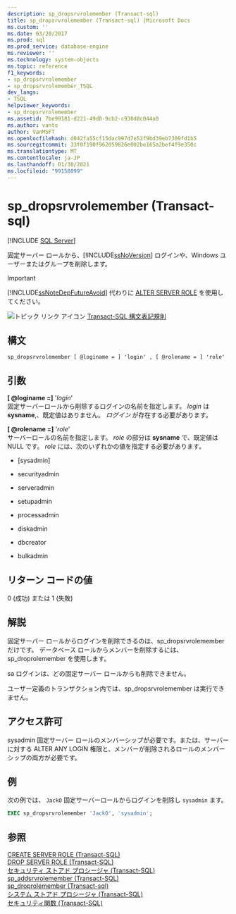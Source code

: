 ```yaml
---
description: sp_dropsrvrolemember (Transact-sql)
title: sp_dropsrvrolemember (Transact-sql) |Microsoft Docs
ms.custom: ''
ms.date: 03/20/2017
ms.prod: sql
ms.prod_service: database-engine
ms.reviewer: ''
ms.technology: system-objects
ms.topic: reference
f1_keywords:
- sp_dropsrvrolemember
- sp_dropsrvrolemember_TSQL
dev_langs:
- TSQL
helpviewer_keywords:
- sp_dropsrvrolemember
ms.assetid: 7be99181-d221-49d0-9cb2-c930d8c044a0
ms.author: vanto
author: VanMSFT
ms.openlocfilehash: d042fa55cf15dac997d7e52f9bd39eb7309fd1b5
ms.sourcegitcommit: 33f0f190f962059826e002be165a2bef4f9e350c
ms.translationtype: MT
ms.contentlocale: ja-JP
ms.lasthandoff: 01/30/2021
ms.locfileid: "99158099"
---
```

# <a name="sp_dropsrvrolemember-transact-sql"></a>sp_dropsrvrolemember (Transact-sql)

 [!INCLUDE [SQL Server](../../includes/applies-to-version/sqlserver.md)]

固定サーバー ロールから、[!INCLUDE[ssNoVersion](../../includes/ssnoversion-md.md)] ログインや、Windows ユーザーまたはグループを削除します。

> [!IMPORTANT]
> [!INCLUDE[ssNoteDepFutureAvoid](../../includes/ssnotedepfutureavoid-md.md)] 代わりに [ALTER SERVER ROLE](../../t-sql/statements/alter-server-role-transact-sql.md) を使用してください。

![トピック リンク アイコン](../../database-engine/configure-windows/media/topic-link.gif "トピック リンク アイコン") [Transact-SQL 構文表記規則](../../t-sql/language-elements/transact-sql-syntax-conventions-transact-sql.md)

## <a name="syntax"></a>構文

```
sp_dropsrvrolemember [ @loginame = ] 'login' , [ @rolename = ] 'role'  
```

## <a name="arguments"></a>引数

**[ @loginame =]** '_login_'  
固定サーバーロールから削除するログインの名前を指定します。 *login* は **sysname**,、既定値はありません。 *ログイン* が存在する必要があります。  

**[ @rolename =]** '_role_'  
サーバーロールの名前を指定します。 *role* の部分は **sysname** で、既定値は NULL です。 *role* には、次のいずれかの値を指定する必要があります。  

-   [sysadmin]  
  
-   securityadmin  
  
-   serveradmin  
  
-   setupadmin  
  
-   processadmin  
  
-   diskadmin  
  
-   dbcreator  
  
-   bulkadmin 
  
## <a name="return-code-values"></a>リターン コードの値  
 0 (成功) または 1 (失敗)  
  
## <a name="remarks"></a>解説  
 固定サーバー ロールからログインを削除できるのは、sp_dropsrvrolemember だけです。 データベース ロールからメンバーを削除するには、sp_droprolemember を使用します。  
  
 sa ログインは、どの固定サーバー ロールからも削除できません。  
  
 ユーザー定義のトランザクション内では、sp_dropsrvrolemember は実行できません。  
  
## <a name="permissions"></a>アクセス許可  
 sysadmin 固定サーバー ロールのメンバーシップが必要です。または、サーバーに対する ALTER ANY LOGIN 権限と、メンバーが削除されるロールのメンバーシップの両方が必要です。  
  
## <a name="examples"></a>例  
 次の例では、 `JackO` 固定サーバーロールからログインを削除し `sysadmin` ます。  
  
```sql
EXEC sp_dropsrvrolemember 'JackO', 'sysadmin';  
```  
  
## <a name="see-also"></a>参照  
 [CREATE SERVER ROLE &#40;Transact-SQL&#41;](../../t-sql/statements/create-server-role-transact-sql.md)   
 [DROP SERVER ROLE &#40;Transact-SQL&#41;](../../t-sql/statements/drop-server-role-transact-sql.md)   
 [セキュリティ ストアド プロシージャ &#40;Transact-SQL&#41;](../../relational-databases/system-stored-procedures/security-stored-procedures-transact-sql.md)   
 [sp_addsrvrolemember &#40;Transact-SQL&#41;](../../relational-databases/system-stored-procedures/sp-addsrvrolemember-transact-sql.md)   
 [sp_droprolemember &#40;Transact-sql&#41;](../../relational-databases/system-stored-procedures/sp-droprolemember-transact-sql.md)   
 [システム ストアド プロシージャ &#40;Transact-SQL&#41;](../../relational-databases/system-stored-procedures/system-stored-procedures-transact-sql.md)   
 [セキュリティ関数 &#40;Transact-SQL&#41;](../../t-sql/functions/security-functions-transact-sql.md)  
